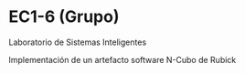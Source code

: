 # EC1-6 (Grupo)
Laboratorio de Sistemas Inteligentes

Implementación de un artefacto software N-Cubo de Rubick
